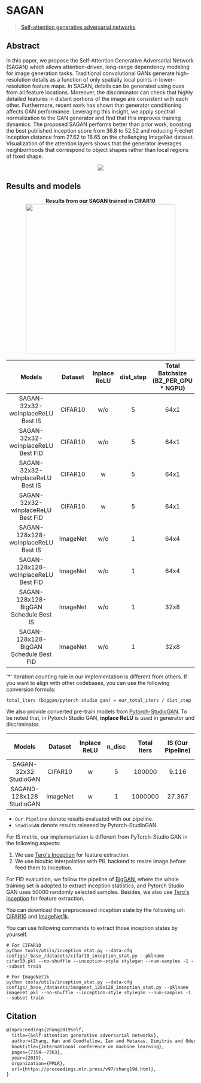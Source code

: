 # SAGAN

> [Self-attention generative adversarial networks](https://proceedings.mlr.press/v97/zhang19d.html)

<!-- [ALGORITHM] -->

## Abstract

<!-- [ABSTRACT] -->

In this paper, we propose the Self-Attention Generative Adversarial Network (SAGAN) which allows attention-driven, long-range dependency modeling for image generation tasks. Traditional convolutional GANs generate high-resolution details as a function of only spatially local points in lower-resolution feature maps. In SAGAN, details can be generated using cues from all feature locations. Moreover, the discriminator can check that highly detailed features in distant portions of the image are consistent with each other. Furthermore, recent work has shown that generator conditioning affects GAN performance. Leveraging this insight, we apply spectral normalization to the GAN generator and find that this improves training dynamics. The proposed SAGAN performs better than prior work, boosting the best published Inception score from 36.8 to 52.52 and reducing Fréchet Inception distance from 27.62 to 18.65 on the challenging ImageNet dataset. Visualization of the attention layers shows that the generator leverages neighborhoods that correspond to object shapes rather than local regions of fixed shape.

<!-- [IMAGE] -->

<div align=center>
<img src="https://user-images.githubusercontent.com/28132635/143054130-8cc1d9b7-df13-4fdb-8dbf-af4b2c15ed28.JPG"/>
</div>

## Results and models

<div align="center">
  <b> Results from our SAGAN trained in CIFAR10</b>
  <br/>
  <img src="https://user-images.githubusercontent.com/28132635/127619657-67f2e62d-52e4-43d2-931f-6d0e6e019813.png" width="400"/>
</div>

|                 Models                 | Dataset  | Inplace ReLU | dist_step | Total Batchsize (BZ_PER_GPU * NGPU) | Total Iters\* |  Iter  |   IS    |   FID   |                                                                              Config                                                                              |                                                                            Download                                                                             |                                                                               Log                                                                               |
| :------------------------------------: | :------: | :----------: | :-------: | :---------------------------------: | :-----------: | :----: | :-----: | :-----: | :--------------------------------------------------------------------------------------------------------------------------------------------------------------: | :-------------------------------------------------------------------------------------------------------------------------------------------------------------: | :-------------------------------------------------------------------------------------------------------------------------------------------------------------: |
|   SAGAN-32x32-woInplaceReLU Best IS    | CIFAR10  |     w/o      |     5     |                64x1                 |    500000     | 400000 | 9.3217  | 10.5030 |              [config](https://github.com/open-mmlab/mmgeneration/tree/master/configs/sagan/sagan_32_woReLUinplace_lr-2e-4_ndisc5_cifar10_b64x1.py)               |        [model](https://download.openmmlab.com/mmgen/sagan/sagan_cifar10_32_lr2e-4_ndisc5_b64x1_woReUinplace_is-iter400000_20210730_125743-4008a9ca.pth)         |       [Log](https://download.openmmlab.com/mmgen/sagan/sagan_cifar10_32_lr2e-4_ndisc5_b64x1_woReUinplace_20210730_125449_fid-d50568a4_is-04008a9ca.json)        |
|   SAGAN-32x32-woInplaceReLU Best FID   | CIFAR10  |     w/o      |     5     |                64x1                 |    500000     | 480000 | 9.3174  | 9.4252  |              [config](https://github.com/open-mmlab/mmgeneration/tree/master/configs/sagan/sagan_32_woReLUinplace_lr-2e-4_ndisc5_cifar10_b64x1.py)               |        [model](https://download.openmmlab.com/mmgen/sagan/sagan_cifar10_32_lr2e-4_ndisc5_b64x1_woReUinplace_fid-iter480000_20210730_125449-d50568a4.pth)        |       [Log](https://download.openmmlab.com/mmgen/sagan/sagan_cifar10_32_lr2e-4_ndisc5_b64x1_woReUinplace_20210730_125449_fid-d50568a4_is-04008a9ca.json)        |
|    SAGAN-32x32-wInplaceReLU Best IS    | CIFAR10  |      w       |     5     |                64x1                 |    500000     | 380000 | 9.2286  | 11.7760 |               [config](https://github.com/open-mmlab/mmgeneration/tree/master/configs/sagan/sagan_32_wReLUinplace_lr-2e-4_ndisc5_cifar10_b64x1.py)               |        [model](https://download.openmmlab.com/mmgen/sagan/sagan_cifar10_32_lr2e-4_ndisc5_b64x1_wReLUinplace_is-iter380000_20210730_124937-c77b4d25.pth)         |        [Log](https://download.openmmlab.com/mmgen/sagan/sagan_cifar10_32_lr2e-4_ndisc5_b64x1_wReLUinplace_20210730_125155_fid-cbefb354_is-c77b4d25.json)        |
|   SAGAN-32x32-wInplaceReLU Best FID    | CIFAR10  |      w       |     5     |                64x1                 |    500000     | 460000 | 9.2061  | 10.7781 |               [config](https://github.com/open-mmlab/mmgeneration/tree/master/configs/sagan/sagan_32_wReLUinplace_lr-2e-4_ndisc5_cifar10_b64x1.py)               |        [model](https://download.openmmlab.com/mmgen/sagan/sagan_cifar10_32_lr2e-4_ndisc5_b64x1_wReLUinplace_fid-iter460000_20210730_125155-cbefb354.pth)        |        [Log](https://download.openmmlab.com/mmgen/sagan/sagan_cifar10_32_lr2e-4_ndisc5_b64x1_wReLUinplace_20210730_125155_fid-cbefb354_is-c77b4d25.json)        |
|  SAGAN-128x128-woInplaceReLU Best IS   | ImageNet |     w/o      |     1     |                64x4                 |    1000000    | 980000 | 31.5938 | 36.7712 |       [config](https://github.com/open-mmlab/mmgeneration/tree/master/configs/sagan/sagan_128_woReLUinplace_Glr-1e-4_Dlr-4e-4_ndisc1_imagenet1k_b64x4.py)        | [model](https://download.openmmlab.com/mmgen/sagan/sagan_imagenet1k_128_Glr1e-4_Dlr4e-4_ndisc1_b32x4_woReLUinplace_is-iter980000_20210730_163140-cfbebfc6.pth)  | [Log](https://download.openmmlab.com/mmgen/sagan/sagan_imagenet1k_128_Glr1e-4_Dlr4e-4_ndisc1_b32x4_woReLUinplace_20210730_163431_fid-d7916963_is-cfbebfc6.json) |
|  SAGAN-128x128-woInplaceReLU Best FID  | ImageNet |     w/o      |     1     |                64x4                 |    1000000    | 950000 | 28.4936 | 34.7838 |       [config](https://github.com/open-mmlab/mmgeneration/tree/master/configs/sagan/sagan_128_woReLUinplace_Glr-1e-4_Dlr-4e-4_ndisc1_imagenet1k_b64x4.py)        | [model](https://download.openmmlab.com/mmgen/sagan/sagan_imagenet1k_128_Glr1e-4_Dlr4e-4_ndisc1_b32x4_woReLUinplace_fid-iter950000_20210730_163431-d7916963.pth) | [Log](https://download.openmmlab.com/mmgen/sagan/sagan_imagenet1k_128_Glr1e-4_Dlr4e-4_ndisc1_b32x4_woReLUinplace_20210730_163431_fid-d7916963_is-cfbebfc6.json) |
| SAGAN-128x128-BigGAN Schedule Best IS  | ImageNet |     w/o      |     1     |                32x8                 |    1000000    | 826000 | 69.5350 | 12.8295 | [config](https://github.com/open-mmlab/mmgeneration/tree/master/configs/sagan/sagan_128_woReLUinplace_noaug_bigGAN_Glr-1e-4_Dlr-4e-4_ndisc1_imagenet1k_b32x8.py) | [model](https://download.openmmlab.com/mmgen/sagan/sagan_128_woReLUinplace_noaug_bigGAN_imagenet1k_b32x8_Glr1e-4_Dlr-4e-4_ndisc1_20210818_210232-3f5686af.pth)  |  [Log](https://download.openmmlab.com/mmgen/sagan/sagan_128_woReLUinplace_noaug_bigGAN_imagenet1k_b32x8_Glr1e-4_Dlr-4e-4_ndisc1_20210818_210232-3f5686af.json)  |
| SAGAN-128x128-BigGAN Schedule Best FID | ImageNet |     w/o      |     1     |                32x8                 |    1000000    | 826000 | 69.5350 | 12.8295 | [config](https://github.com/open-mmlab/mmgeneration/tree/master/configs/sagan/sagan_128_woReLUinplace_noaug_bigGAN_Glr-1e-4_Dlr-4e-4_ndisc1_imagenet1k_b32x8.py) | [model](https://download.openmmlab.com/mmgen/sagan/sagan_128_woReLUinplace_noaug_bigGAN_imagenet1k_b32x8_Glr1e-4_Dlr-4e-4_ndisc1_20210818_210232-3f5686af.pth)  |  [Log](https://download.openmmlab.com/mmgen/sagan/sagan_128_woReLUinplace_noaug_bigGAN_imagenet1k_b32x8_Glr1e-4_Dlr-4e-4_ndisc1_20210818_210232-3f5686af.json)  |

'\*' Iteration counting rule in our implementation is different from others. If you want to align with other codebases, you can use the following conversion formula:

```
total_iters (biggan/pytorch studio gan) = our_total_iters / dist_step
```

We also provide converted pre-train models from [Pytorch-StudioGAN](https://github.com/POSTECH-CVLab/PyTorch-StudioGAN).
To be noted that, in Pytorch Studio GAN, **inplace ReLU** is used in generator and discriminator.

|          Models          | Dataset  | Inplace ReLU | n_disc | Total Iters | IS (Our Pipeline) | FID (Our Pipeline) | IS (StudioGAN) | FID (StudioGAN) |                                                  Config                                                  |                                                         Download                                                         |                              Original Download link                               |
| :----------------------: | :------: | :----------: | :----: | :---------: | :---------------: | :----------------: | :------------: | :-------------: | :------------------------------------------------------------------------------------------------------: | :----------------------------------------------------------------------------------------------------------------------: | :-------------------------------------------------------------------------------: |
|  SAGAN-32x32 StudioGAN   | CIFAR10  |      w       |   5    |   100000    |       9.116       |      10.2011       |     8.680      |     14.009      | [Config](https://github.com/open-mmlab/mmgeneration/tree/master/configs/sagan/sagan_32_cvt_studioGAN.py) |   [model](https://download.openmmlab.com/mmgen/sagan/sagan_32_cifar10_convert-studio-rgb_20210730_153321-080da7e2.pth)   | [model](https://drive.google.com/drive/folders/1FA8hcz4MB8-hgTwLuDA0ZUfr8slud5P_) |
| SAGAN0-128x128 StudioGAN | ImageNet |      w       |   1    |   1000000   |      27.367       |      40.1162       |     29.848     |     34.726      | [Config](https://github.com/open-mmlab/mmgeneration/tree/master/configs/sagan/sagan_32_cvt_studioGAN.py) | [model](https://download.openmmlab.com/mmgen/sagan/sagan_128_imagenet1k_convert-studio-rgb_20210730_153357-eddb0d1d.pth) | [model](https://drive.google.com/drive/folders/1ZYaqeeumDgxOPDhRR5QLeLFIpgBJ9S6B) |

- `Our Pipeline` denote results evaluated with our pipeline.
- `StudioGAN` denote results released by Pytorch-StudioGAN.

For IS metric, our implementation is different from PyTorch-Studio GAN in the following aspects:

1. We use [Tero's Inception](https://nvlabs-fi-cdn.nvidia.com/stylegan2-ada-pytorch/pretrained/metrics/inception-2015-12-05.pt) for feature extraction.
2. We use bicubic interpolation with PIL backend to resize image before feed them to Inception.

For FID evaluation, we follow the pipeline of [BigGAN](https://github.com/ajbrock/BigGAN-PyTorch/blob/98459431a5d618d644d54cd1e9fceb1e5045648d/calculate_inception_moments.py#L52), where the whole training set is adopted to extract inception statistics, and Pytorch Studio GAN uses 50000 randomly selected samples. Besides, we also use [Tero's Inception](https://nvlabs-fi-cdn.nvidia.com/stylegan2-ada-pytorch/pretrained/metrics/inception-2015-12-05.pt) for feature extraction.

You can download the preprocessed inception state by the following url: [CIFAR10](https://download.openmmlab.com/mmgen/evaluation/fid_inception_pkl/cifar10.pkl) and [ImageNet1k](https://download.openmmlab.com/mmgen/evaluation/fid_inception_pkl/imagenet.pkl).

You can use following commands to extract those inception states by yourself.

```
# For CIFAR10
python tools/utils/inception_stat.py --data-cfg configs/_base_/datasets/cifar10_inception_stat.py --pklname cifar10.pkl --no-shuffle --inception-style stylegan --num-samples -1 --subset train

# For ImageNet1k
python tools/utils/inception_stat.py --data-cfg configs/_base_/datasets/imagenet_128x128_inception_stat.py --pklname imagenet.pkl --no-shuffle --inception-style stylegan --num-samples -1 --subset train
```

## Citation

```latex
@inproceedings{zhang2019self,
  title={Self-attention generative adversarial networks},
  author={Zhang, Han and Goodfellow, Ian and Metaxas, Dimitris and Odena, Augustus},
  booktitle={International conference on machine learning},
  pages={7354--7363},
  year={2019},
  organization={PMLR},
  url={https://proceedings.mlr.press/v97/zhang19d.html},
}
```
